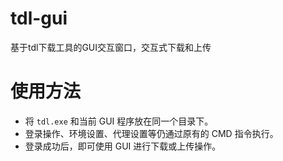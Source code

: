 # tdl-gui
基于tdl下载工具的GUI交互窗口，交互式下载和上传
# 使用方法

- 将 `tdl.exe` 和当前 GUI 程序放在同一个目录下。
- 登录操作、环境设置、代理设置等仍通过原有的 CMD 指令执行。
- 登录成功后，即可使用 GUI 进行下载或上传操作。

